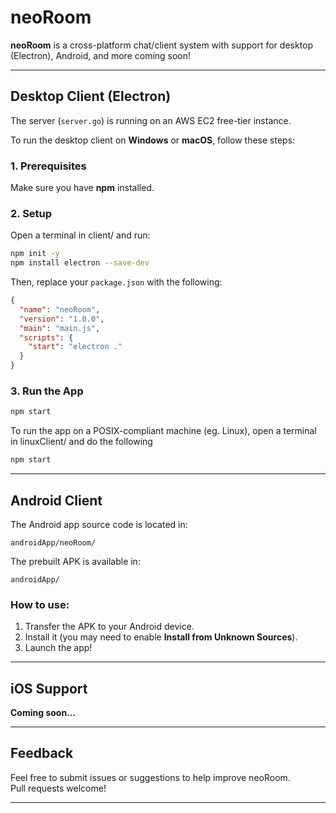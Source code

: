 #  neoRoom

**neoRoom** is a cross-platform chat/client system with support for desktop (Electron), Android, and more coming soon!

---

##  Desktop Client (Electron)

The server (`server.go`) is running on an AWS EC2 free-tier instance.

To run the desktop client on **Windows** or **macOS**, follow these steps:

### 1. Prerequisites

Make sure you have **npm** installed. 

### 2. Setup

Open a terminal in client/ and run:

```bash
npm init -y
npm install electron --save-dev
```

Then, replace your `package.json` with the following:

```json
{
  "name": "neoRoom",
  "version": "1.0.0",
  "main": "main.js",
  "scripts": {
    "start": "electron ."
  }
}
```

### 3. Run the App

```bash
npm start
```

To run the app on a POSIX-compliant machine (eg. Linux), open a terminal in linuxClient/ and do the following

```bash
npm start
```

---

##  Android Client

The Android app source code is located in:

```
androidApp/neoRoom/
```

The prebuilt APK is available in:

```
androidApp/
```

###  How to use:

1. Transfer the APK to your Android device.
2. Install it (you may need to enable **Install from Unknown Sources**).
3. Launch the app!

---

##  iOS Support

**Coming soon...** 

---

##  Feedback

Feel free to submit issues or suggestions to help improve neoRoom.  
Pull requests welcome!

---


